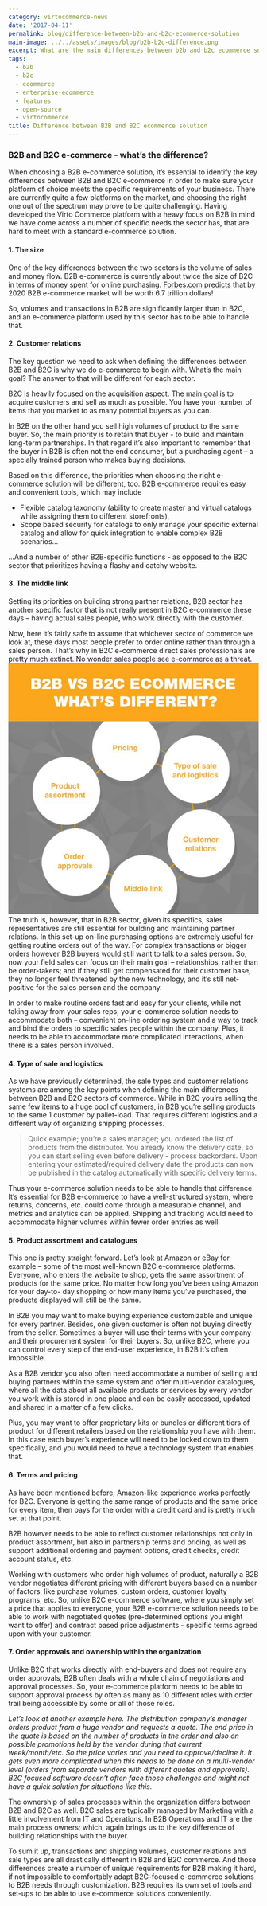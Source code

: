 ```yaml
---
category: virtocommerce-news
date: '2017-04-11'
permalink: blog/difference-between-b2b-and-b2c-ecommerce-solution
main-image: ../../assets/images/blog/b2b-b2c-difference.png
excerpt: What are the main differences between b2b and b2c ecommerce solutions. Discover B2B ecommerce platforms specifics in Virto Commerce ecommerce blog.
tags:
  - b2b
  - b2c
  - ecommerce
  - enterprise-ecommerce
  - features
  - open-source
  - virtocommerce
title: Difference between B2B and B2C ecommerce solution
---
```

### B2B and B2C e-commerce - what’s the difference?

When choosing a B2B e-commerce solution, it’s essential to identify the key differences between B2B and B2C e-commerce in order to make sure your platform of choice meets the specific requirements of your business. There are currently quite a few platforms on the market, and choosing the right one out of the spectrum may prove to be quite challenging. Having developed the Virto Commerce platform with a heavy focus on B2B in mind we have come across a number of specific needs the sector has, that are hard to meet with a standard e-commerce solution.

#### 1. The size

One of the key differences between the two sectors is the volume of sales and money flow. B2B e-commerce is currently about twice the size of B2C in terms of money spent for online purchasing. <a href="https://www.forbes.com/sites/sarwantsingh/2014/11/06/b2b-ecommerce-market-worth-6-7-trillion-by-2020/#755a2004212e" rel="nofollow">Forbes.com predicts</a> that by 2020 B2B e-commerce market will be worth 6.7 trillion dollars!

So, volumes and transactions in B2B are significantly larger than in B2C, and an e-commerce platform used by this sector has to be able to handle that.

#### 2. Customer relations

The key question we need to ask when defining the differences between B2B and B2C is why we do e-commerce to begin with. What’s the main goal? The answer to that will be different for each sector.

B2C is heavily focused on the acquisition aspect. The main goal is to acquire customers and sell as much as possible. You have your number of items that you market to as many potential buyers as you can.

In B2B on the other hand you sell high volumes of product to the same buyer. So, the main priority is to retain that buyer - to build and maintain long-term partnerships. In that regard it’s also important to remember that the buyer in B2B is often not the end consumer, but a purchasing agent – a specially trained person who makes buying decisions.

Based on this difference, the priorities when choosing the right e-commerce solution will be different, too. <a href="{{ '/b2b-ecommerce-platform' | absolute_url }}">B2B e-commerce</a> requires easy and convenient tools, which may include

* Flexible catalog taxonomy (ability to create master and virtual catalogs while assigning them to different storefronts),
* Scope based security for catalogs to only manage your specific external catalog and allow for quick integration to enable complex B2B scenarios...

...And a number of other B2B-specific functions - as opposed to the B2C sector that prioritizes having a flashy and catchy website.

#### 3. The middle link

Setting its priorities on building strong partner relations, B2B sector has another specific factor that is not really present in B2C e-commerce these days – having actual sales people, who work directly with the customer.

Now, here it’s fairly safe to assume that whichever sector of commerce we look at, these days most people prefer to order online rather than through a sales person. That’s why in B2C e-commerce direct sales professionals are pretty much extinct. No wonder sales people see e-commerce as a threat.
<img src='../../assets/images/blog/b2b-b2c-difference.png'>
The truth is, however, that in B2B sector, given its specifics, sales representatives are still essential for building and maintaining partner relations. In this set-up on-line purchasing options are extremely useful for getting routine orders out of the way. For complex transactions or bigger orders however B2B buyers would still want to talk to a sales person. So, now your field sales can focus on their main goal – relationships, rather than be order-takers; and if they still get compensated for their customer base, they no longer feel threatened by the new technology, and it’s still net-positive for the sales person and the company.

In order to make routine orders fast and easy for your clients, while not taking away from your sales reps, your e-commerce solution needs to accommodate both – convenient on-line ordering system and a way to track and bind the orders to specific sales people within the company. Plus, it needs to be able to accommodate more complicated interactions, when there is a sales person involved.

#### 4. Type of sale and logistics

As we have previously determined, the sale types and customer relations systems are among the key points when defining the main differences between B2B and B2C sectors of commerce. While in B2C you’re selling the same few items to a huge pool of customers, in B2B you’re selling products to the same 1 customer by pallet-load. That requires different logistics and a different way of organizing shipping processes.

> Quick example; you’re a sales manager; you ordered the list of products from the distributor. You already know the delivery date, so you can start selling even before delivery - process backorders. Upon entering your estimated/required delivery date the products can now be published in the catalog automatically with specific delivery terms.

Thus your e-commerce solution needs to be able to handle that difference. It’s essential for B2B e-commerce to have a well-structured system, where returns, concerns, etc. could come through a measurable channel, and metrics and analytics can be applied. Shipping and tracking would need to accommodate higher volumes within fewer order entries as well.

#### 5. Product assortment and catalogues

This one is pretty straight forward. Let’s look at Amazon or eBay for example – some of the most well-known B2C e-commerce platforms. Everyone, who enters the website to shop, gets the same assortment of products for the same price. No matter how long you’ve been using Amazon for your day-to- day shopping or how many items you’ve purchased, the products displayed will still be the same.

In B2B you may want to make buying experience customizable and unique for every partner. Besides, one given customer is often not buying directly from the seller. Sometimes a buyer will use their terms with your company and their procurement system for their buyers. So, unlike B2C, where you can control every step of the end-user experience, in B2B it’s often impossible.

As a B2B vendor you also often need accommodate a number of selling and buying partners within the same system and offer multi-vendor catalogues, where all the data about all available products or services by every vendor you work with is stored in one place and can be easily accessed, updated and shared in a matter of a few clicks.

Plus, you may want to offer proprietary kits or bundles or different tiers of product for different retailers based on the relationship you have with them. In this case each buyer’s experience will need to be locked down to them specifically, and you would need to have a technology system that enables that.

#### 6. Terms and pricing

As have been mentioned before, Amazon-like experience works perfectly for B2C. Everyone is getting the same range of products and the same price for every item, then pays for the order with a credit card and is pretty much set at that point.

B2B however needs to be able to reflect customer relationships not only in product assortment, but also in partnership terms and pricing, as well as support additional ordering and payment options, credit checks, credit account status, etc.

Working with customers who order high volumes of product, naturally a B2B vendor negotiates different pricing with different buyers based on a number of factors, like purchase volumes, custom orders, customer loyalty programs, etc. So, unlike B2C e-commerce software, where you simply set a price that applies to everyone, your B2B e-commerce solution needs to be able to work with negotiated quotes (pre-determined options you might want to offer) and contract based price adjustments - specific terms agreed upon with your customer.

#### 7. Order approvals and ownership within the organization

Unlike B2C that works directly with end-buyers and does not require any order approvals, B2B often deals with a whole chain of negotiations and approval processes. So, your e-commerce platform needs to be able to support approval process by often as many as 10 different roles with order trail being accessible by some or all of those roles.

*Let’s look at another example here. The distribution company’s manager orders product from a huge vendor and requests a quote. The end price in the quote is based on the number of products in the order and also on possible promotions held by the vendor during that current week/month/etc. So the price varies and you need to approve/decline it. It gets even more complicated when this needs to be done on a multi-vendor level (orders from separate vendors with different quotes and approvals). B2C focused software doesn’t often face those challenges and might not have a quick solution for situations like this.*

The ownership of sales processes within the organization differs between B2B and B2C as well. B2C sales are typically managed by Marketing with a little involvement from IT and Operations. In B2B Operations and IT are the main process owners; which, again brings us to the key difference of building relationships with the buyer.

To sum it up, transactions and shipping volumes, customer relations and sale types are all drastically different in B2B and B2C commerce. And those differences create a number of unique requirements for B2B making it hard, if not impossible to comfortably adapt B2C-focused e-commerce solutions to B2B needs through customization. B2B requires its own set of tools and set-ups to be able to use e-commerce solutions conveniently.
